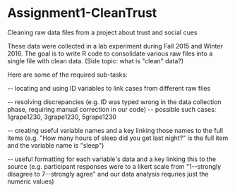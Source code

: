 # Assignment1-CleanTrust
Cleaning raw data files from a project about trust and social cues

These data were collected in a lab experiment during Fall 2015 and Winter 2016. The goal is to write R code to consolidate various raw files into a single file with clean data. 
(Side topic: what is "clean" data?)


Here are some of the required sub-tasks:

-- locating and using ID variables to link cases from different raw files

-- resolving discrepancies (e.g. ID was typed wrong in the data collection phase, requiring manual correction in our code)
 -- possible such cases: 1grape1230, 3grape1230, 5grape1230

-- creating useful variable names and a key linking those names to the full items (e.g. "How many hours of sleep did you get last night?" is the full item and the variable name is "sleep")

-- useful formatting for each variable's data and a key linking this to the source (e.g. participant responses were to a likert scale from "1--strongly disagree to 7--strongly agree" and our data analysis requries just the numeric values)

